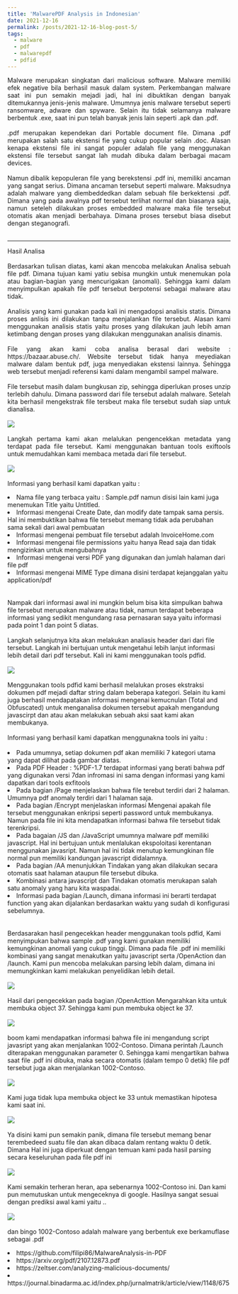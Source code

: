 ```yaml
---
title: 'MalwarePDF Analysis in Indonesian'
date: 2021-12-16
permalink: /posts/2021-12-16-blog-post-5/
tags:
  - malware
  - pdf
  - malwarepdf
  - pdfid
---
```

<p style="text-align: justify;">
Malware merupakan singkatan dari malicious software. Malware memiliki efek negative bila berhasil masuk dalam system. Perkembangan malware saat ini pun semakin mejadi jadi, hal ini dibuktikan dengan banyak ditemukannya jenis-jenis malware. Umumnya jenis malware tersebut seperti ransomware, adware dan spyware. Selain itu tidak selamanya malware berbentuk .exe, saat ini pun telah banyak jenis lain seperti .apk dan .pdf.
<br><br>
        .pdf merupakan kependekan dari Portable document file. Dimana .pdf merupakan salah satu ekstensi fie yang cukup popular selain .doc. Alasan kenapa ekstensi file ini sangat populer adalah file yang menggunakan ekstensi file tersebut sangat lah mudah dibuka dalam berbagai macam devices.
<br><br>
        Namun dibalik kepopuleran file yang berekstensi .pdf ini, memiliki ancaman yang sangat serius. Dimana ancaman tersebut seperti malware. Maksudnya adalah malware yang diembeddedkan dalam sebuah file berkektensi .pdf. Dimana yang pada awalnya pdf tersebut terlihat normal dan biasanya saja, namun seteleh dilakukan proses embedded malware maka file tersebut otomatis akan menjadi berbahaya. Dimana proses tersebut biasa disebut dengan steganografi.
<br><br>
</p>

---
<p style="text-align: justify;">
Hasil Analisa
<br><br>
        Berdasarkan tulisan diatas, kami akan mencoba melakukan Analisa sebuah file pdf. Dimana tujuan kami yatiu sebisa mungkin untuk menemukan pola atau bagian-bagian yang mencurigakan (anomali). Sehingga kami dalam menyimpulkan apakah file pdf tersebut berpotensi sebagai malware atau tidak.
<br><br>
        Analisis yang kami gunakan pada kali ini mengadopsi analisis statis. Dimana proses anlisis ini dilakukan tanpa menjalankan file tersebut. Alasan kami menggunakan analisis statis yaitu proses yang dilakukan jauh lebih aman ketimbang dengan proses yang dilakukan menggunakan analisis dinamis.
<br><br>
        File yang akan kami coba analisa berasal dari website : https://bazaar.abuse.ch/. Website tersebut tidak hanya meyediakan malware dalam bentuk pdf, juga menyediakan ekstensi lainnya. Sehingga web tersebut menjadi referensi kami dalam mengambil sampel malware.
<br><br>
        File tersebut masih dalam bungkusan zip, sehingga diperlukan proses unzip terlebih dahulu. Dimana password dari file tersebut adalah malware. Setelah kita berhasil mengekstrak file tersbeut maka file tersebut sudah siap untuk dianalisa.
<br><br>
        <img src="https://miro.medium.com/max/720/1*wQrehp6blLHpFNrlpOEOgQ.webp">
<br><br>
        Langkah pertama kami akan melalukan pengencekkan metadata yang terdapat pada file tersebut. Kami menggunakan bantuan tools exiftools untuk memudahkan kami membaca metada dari file tersebut.
<br><br>
        <img src="https://miro.medium.com/max/720/1*_CJtnx-FE4QrAxB7R55TfQ.webp">
<br><br>
        Informasi yang berhasil kami dapatkan yaitu :
        <li>Nama file yang terbaca yaitu : Sample.pdf namun disisi lain kami juga menemukan Title yaitu Untitled.</li>
        <li>Informasi mengenai Create Date, dan modify date tampak sama persis. Hal ini membuktikan bahwa file tersebut memang tidak ada perubahan sama sekali dari awal pembuatan</li>
        <li>Informasi mengenai pembuat file tersebut adalah InvoiceHome.com</li>
        <li>Informasi mengenai file permissions yaitu hanya Read saja dan tidak mengizinkan untuk mengubahnya</li>
        <li>Informasi mengenai versi PDF yang digunakan dan jumlah halaman dari file pdf</li>
        <li>Informasi mengenai MIME Type dimana disini terdapat kejanggalan yaitu application/pdf</li>
<br><br>
        Nampak dari informasi awal ini mungkin belum bisa kita simpulkan bahwa file tersebut merupakan malware atau tidak, namun terdapat beberapa informasi yang sedikit mengundang rasa pernasaran saya yaitu informasi pada point 1 dan point 5 diatas.
<br><br>
        Langkah selanjutnya kita akan melakukan analiasis header dari dari file tersebut. Langkah ini bertujuan untuk mengetahui lebih lanjut informasi lebih detail dari pdf tersebut. Kali ini kami menggunakan tools pdfid.
<br><br>
        <img src="https://miro.medium.com/max/720/1*jSwuRtkXTnaHwfwrZ6Juww.webp">
<br><br>
        Menggunakan tools pdfid kami berhasil melalukan proses ekstraksi dokumen pdf mejadi daftar string dalam beberapa kategori. Selain itu kami juga berhasil mendapatakan informasi mengenai kemucnulan (Total and Obfuscated) untuk menganalisa dokumen tersebut apakah mengandung javascirpt dan atau akan melakukan sebuah aksi saat kami akan membukanya.
<br><br>
    Informasi yang berhasil kami dapatkan menggunakna tools ini yaitu :
<br><br>
        <li>Pada umumnya, setiap dokumen pdf akan memiliki 7 kategori utama yang dapat dilihat pada gambar diatas.</li>
        <li>Pada PDF Header : %PDF-1.7 terdapat informasi yang berati bahwa pdf yang digunakan versi 7dan infromasi ini sama dengan informasi yang kami dapatkan dari tools exfitools</li>
        <li>Pada bagian /Page menjelaskan bahwa file terebut terdiri dari 2 halaman. Umumnya pdf anomaly terdiri dari 1 halaman saja.</li>
        <li>Pada bagian /Encrypt menjelaskan informasi Mengenai apakah file tersebut menggunakan enkripsi seperti password untuk membukanya. Namun pada file ini kita mendapatkan informasi bahwa file tersebut tidak terenkripsi.</li>
        <li>Pada bagaian /JS dan /JavaScript umumnya malware pdf memiliki javascript. Hal ini bertujuan untuk menlalukan ekspoloitasi kerentanan menggunakan javasript. Namun hal ini tidak menutup kemungkinan file normal pun memiliki kandungan javascript didalamnya.</li>
        <li>Pada bagian /AA menunjukkan Tindakan yang akan dilakukan secara otomatis saat halaman ataupun file tersebut dibuka.</li>
        <li>Kombinasi antara javascript dan Tindakan otomatis merukapan salah satu anomaly yang haru kita waspadai.</li>
        <li>Informasi pada bagian /Launch, dimana informasi ini berarti terdapat function yang akan dijalankan berdasarkan waktu yang sudah di konfigurasi sebelumnya.</li>
<br><br>
        Berdasarakan hasil pengecekkan header menggunakan tools pdfid, Kami menyimpukan bahwa sample .pdf yang kami gunakan memiliki kemungkinan anomali yang cukup tinggi. Dimana pada file .pdf ini memiliki kombinasi yang sangat menakutkan yaitu javascript serta /OpenAction dan /launch. Kami pun mencoba melakukan parsing lebih dalam, dimana ini memungkinkan kami melakukan penyelidikan lebih detail.
<br><br>
        <img src="https://miro.medium.com/max/720/1*x5ENVBw8fyxo3k430HgDVw.webp">
<br><br>
        Hasil dari pengecekkan pada bagian /OpenActtion Mengarahkan kita untuk membuka object 37. Sehingga kami pun membuka object ke 37.
<br><br>
        <img src="https://miro.medium.com/max/720/1*NCeuCuc7lkACgXxAV1KuqA.webp">
<br><br>
        boom kami mendapatkan informasi bahwa file ini mengandung script javasript yang akan menjalankan 1002-Contoso. Dimana perintah /Launch diterapakan menggunakan parameter 0. Sehingga kami mengartikan bahwa saat file .pdf ini dibuka, maka secara otomatis (dalam tempo 0 detik) file pdf tersebut juga akan menjalankan 1002-Contoso.
<br><br>
        <img src="https://miro.medium.com/max/720/1*3qKqvX63ewvVs715waKk3w.webp">
<br><br>
        Kami juga tidak lupa membuka object ke 33 untuk memastikan hipotesa kami saat ini.
<br><br>
        <img src="https://miro.medium.com/max/720/1*3qKqvX63ewvVs715waKk3w.webp">
<br><br>
        Ya disini kami pun semakin panik, dimana file tersebut memang benar terembedeed suatu file dan akan dibaca dalam rentang waktu 0 detik. Dimana Hal ini juga diperkuat dengan temuan kami pada hasil parsing secara keseluruhan pada file pdf ini
<br><br>
        <img src="https://miro.medium.com/max/720/1*R6OAsMarwMSx4LFl7Op_sA.webp">
<br><br>
        Kami semakin terheran heran, apa sebenarnya 1002-Contoso ini. Dan kami pun memutuskan untuk mengeceknya di google. Hasilnya sangat sesuai dengan prediksi awal kami yaitu ..
<br><br>
        <img src="https://miro.medium.com/max/720/1*c3yOP8tRWV4R8o4SHNtcNg.webp">
<br><br>
        dan bingo 1002-Contoso adalah malware yang berbentuk exe berkamuflase sebagai .pdf
</p>

<p style="text-align: justify;">
<li>https://github.com/filipi86/MalwareAnalysis-in-PDF</li>
<li>https://arxiv.org/pdf/2107.12873.pdf</li>
<li>https://zeltser.com/analyzing-malicious-documents/</li>
<li>https://journal.binadarma.ac.id/index.php/jurnalmatrik/article/view/1148/675
</li>
</p>